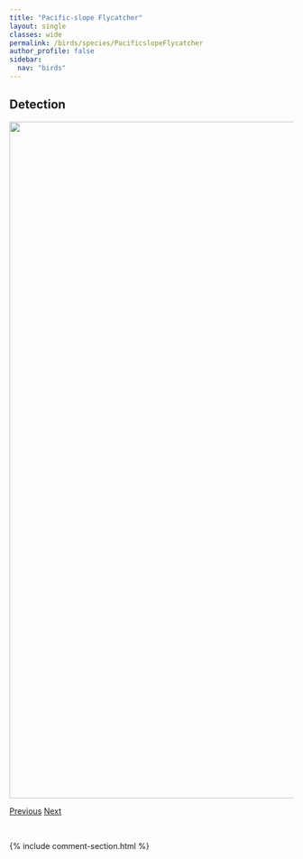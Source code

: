 ```yaml
---
title: "Pacific-slope Flycatcher"
layout: single
classes: wide
permalink: /birds/species/PacificslopeFlycatcher
author_profile: false
sidebar:
  nav: "birds"
---
```


<h2>Detection</h2>

<a href="https://drive.google.com/uc?export=view&id=11Bo41kshdVRqdokmHBw_-aWTh9w9sWNx">
<img src="https://drive.google.com/uc?export=view&id=11Bo41kshdVRqdokmHBw_-aWTh9w9sWNx" height = "1200" width = "800">
</a>

<a href="/birds/species/PrairieFalcon/" class="pagination--pager" title="Prairie Falcon">Previous</a> <a href="/birds/species/PurpleFinch/" class="pagination--pager" title="Purple Finch">Next</a>

<p>&nbsp;</p>

{% include comment-section.html %}
